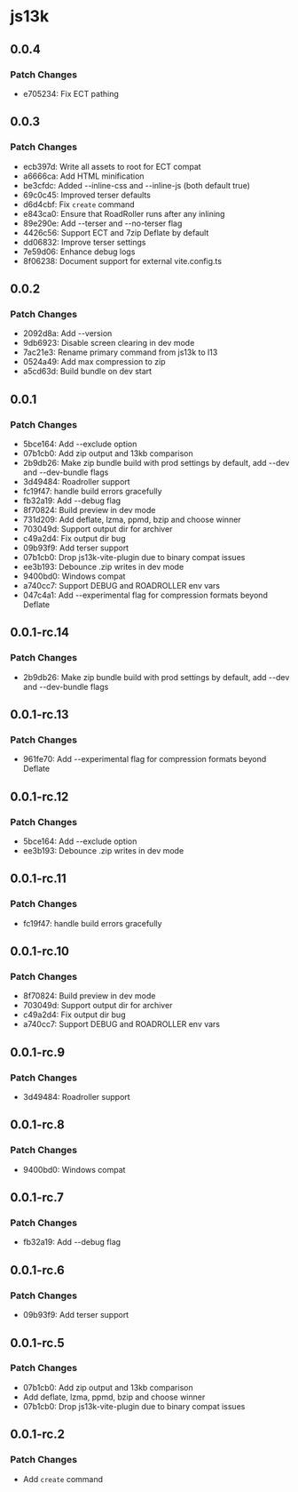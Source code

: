 # js13k

## 0.0.4

### Patch Changes

- e705234: Fix ECT pathing

## 0.0.3

### Patch Changes

- ecb397d: Write all assets to root for ECT compat
- a6666ca: Add HTML minification
- be3cfdc: Added --inline-css and --inline-js (both default true)
- 69c0c45: Improved terser defaults
- d6d4cbf: Fix `create` command
- e843ca0: Ensure that RoadRoller runs after any inlining
- 89e290e: Add --terser and --no-terser flag
- 4426c56: Support ECT and 7zip Deflate by default
- dd06832: Improve terser settings
- 7e59d06: Enhance debug logs
- 8f06238: Document support for external vite.config.ts

## 0.0.2

### Patch Changes

- 2092d8a: Add --version
- 9db6923: Disable screen clearing in dev mode
- 7ac21e3: Rename primary command from js13k to l13
- 0524a49: Add max compression to zip
- a5cd63d: Build bundle on dev start

## 0.0.1

### Patch Changes

- 5bce164: Add --exclude option
- 07b1cb0: Add zip output and 13kb comparison
- 2b9db26: Make zip bundle build with prod settings by default, add --dev and --dev-bundle flags
- 3d49484: Roadroller support
- fc19f47: handle build errors gracefully
- fb32a19: Add --debug flag
- 8f70824: Build preview in dev mode
- 731d209: Add deflate, lzma, ppmd, bzip and choose winner
- 703049d: Support output dir for archiver
- c49a2d4: Fix output dir bug
- 09b93f9: Add terser support
- 07b1cb0: Drop js13k-vite-plugin due to binary compat issues
- ee3b193: Debounce .zip writes in dev mode
- 9400bd0: Windows compat
- a740cc7: Support DEBUG and ROADROLLER env vars
- 047c4a1: Add --experimental flag for compression formats beyond Deflate

## 0.0.1-rc.14

### Patch Changes

- 2b9db26: Make zip bundle build with prod settings by default, add --dev and --dev-bundle flags

## 0.0.1-rc.13

### Patch Changes

- 961fe70: Add --experimental flag for compression formats beyond Deflate

## 0.0.1-rc.12

### Patch Changes

- 5bce164: Add --exclude option
- ee3b193: Debounce .zip writes in dev mode

## 0.0.1-rc.11

### Patch Changes

- fc19f47: handle build errors gracefully

## 0.0.1-rc.10

### Patch Changes

- 8f70824: Build preview in dev mode
- 703049d: Support output dir for archiver
- c49a2d4: Fix output dir bug
- a740cc7: Support DEBUG and ROADROLLER env vars

## 0.0.1-rc.9

### Patch Changes

- 3d49484: Roadroller support

## 0.0.1-rc.8

### Patch Changes

- 9400bd0: Windows compat

## 0.0.1-rc.7

### Patch Changes

- fb32a19: Add --debug flag

## 0.0.1-rc.6

### Patch Changes

- 09b93f9: Add terser support

## 0.0.1-rc.5

### Patch Changes

- 07b1cb0: Add zip output and 13kb comparison
- Add deflate, lzma, ppmd, bzip and choose winner
- 07b1cb0: Drop js13k-vite-plugin due to binary compat issues

## 0.0.1-rc.2

### Patch Changes

- Add `create` command
